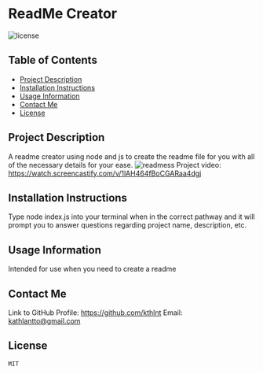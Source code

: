# ReadMe Creator
![license](https://img.shields.io/badge/license-MIT-blue)
## Table of Contents
* [Project Description](#project-description)
* [Installation Instructions](#installation-instructions)
* [Usage Information](#usage-information)
* [Contact Me](#contact-me)
* [License](#license)
## Project Description
A readme creator using node and js to create the readme file for you with all of the necessary details for your ease.
![readmess](https://user-images.githubusercontent.com/116473087/214345412-f1b9c096-15d5-4b01-96c7-51e00ffef60d.png)
Project video: https://watch.screencastify.com/v/1lAH464fBoCGARaa4dgj
## Installation Instructions
Type node index.js into your terminal when in the correct pathway and it will prompt you to answer questions regarding project name, description, etc.
## Usage Information
Intended for use when you need to create a readme 
## Contact Me
Link to GitHub Profile: https://github.com/kthlnt
Email: kathlantto@gmail.com
## License
    MIT
